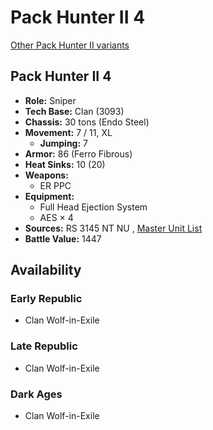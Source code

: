 # Pack Hunter II 4 

[Other Pack Hunter II variants](../pack_hunter_ii.md) 

## Pack Hunter II 4 

- **Role:** Sniper 
- **Tech Base:** Clan (3093) 
- **Chassis:** 30 tons (Endo Steel) 
- **Movement:** 7 / 11, XL 
  - **Jumping:** 7 
- **Armor:** 86 (Ferro Fibrous) 
- **Heat Sinks:** 10 (20) 
- **Weapons:** 
  - ER PPC 
- **Equipment:** 
  - Full Head Ejection System 
  - AES × 4 
- **Sources:** RS 3145 NT NU , [Master Unit List](http://masterunitlist.info/Unit/Details/6935/pack-hunter-ii-4) 
- **Battle Value:** 1447 

## Availability 

### Early Republic 

- Clan Wolf-in-Exile 

### Late Republic 

- Clan Wolf-in-Exile 

### Dark Ages 

- Clan Wolf-in-Exile 

